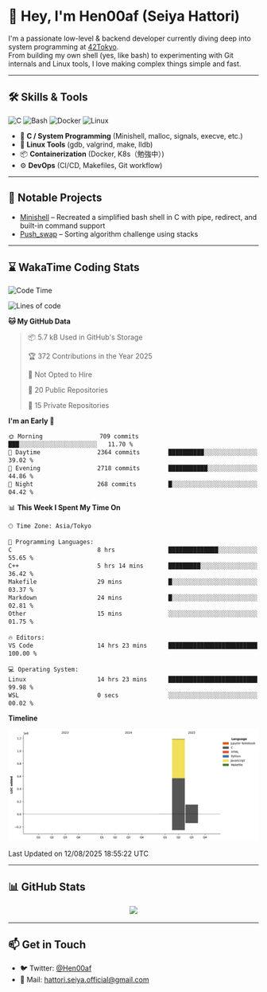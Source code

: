 # 👋 Hey, I'm Hen00af (Seiya Hattori)

I'm a passionate low-level & backend developer currently diving deep into system programming at [42Tokyo](https://42tokyo.jp/).  
From building my own shell (yes, like bash) to experimenting with Git internals and Linux tools, I love making complex things simple and fast.

---

## 🛠 Skills & Tools

![C](https://img.shields.io/badge/C-00599C?style=flat&logo=c&logoColor=white)
![Bash](https://img.shields.io/badge/Bash-121011?style=flat&logo=gnu-bash)
![Docker](https://img.shields.io/badge/Docker-2496ED?style=flat&logo=docker&logoColor=white)
![Linux](https://img.shields.io/badge/Linux-FCC624?style=flat&logo=linux&logoColor=black)

- 🔧 **C / System Programming** (Minishell, malloc, signals, execve, etc.)
- 🐧 **Linux Tools** (gdb, valgrind, make, lldb)
- 📦 **Containerization** (Docker, K8s（勉強中）)
- ⚙️ **DevOps** (CI/CD, Makefiles, Git workflow)

---

## 🚀 Notable Projects

- [Minishell](https://github.com/Hen00af/minishell) – Recreated a simplified bash shell in C with pipe, redirect, and built-in command support
- [Push_swap](https://github.com/Hen00af/push_swap) – Sorting algorithm challenge using stacks

---

## ⌛ WakaTime Coding Stats

<!--START_SECTION:waka-->
![Code Time](http://img.shields.io/badge/Code%20Time-324%20hrs%2019%20mins-blue)

![Lines of code](https://img.shields.io/badge/From%20Hello%20World%20I%27ve%20Written-1.3%20million%20lines%20of%20code-blue)

**🐱 My GitHub Data** 

> 📦 5.7 kB Used in GitHub's Storage 
 > 
> 🏆 372 Contributions in the Year 2025
 > 
> 🚫 Not Opted to Hire
 > 
> 📜 20 Public Repositories 
 > 
> 🔑 15 Private Repositories 
 > 
**I'm an Early 🐤** 

```text
🌞 Morning                709 commits         ███░░░░░░░░░░░░░░░░░░░░░░   11.70 % 
🌆 Daytime                2364 commits        ██████████░░░░░░░░░░░░░░░   39.02 % 
🌃 Evening                2718 commits        ███████████░░░░░░░░░░░░░░   44.86 % 
🌙 Night                  268 commits         █░░░░░░░░░░░░░░░░░░░░░░░░   04.42 % 
```


📊 **This Week I Spent My Time On** 

```text
🕑︎ Time Zone: Asia/Tokyo

💬 Programming Languages: 
C                        8 hrs               ██████████████░░░░░░░░░░░   55.65 % 
C++                      5 hrs 14 mins       █████████░░░░░░░░░░░░░░░░   36.42 % 
Makefile                 29 mins             █░░░░░░░░░░░░░░░░░░░░░░░░   03.37 % 
Markdown                 24 mins             █░░░░░░░░░░░░░░░░░░░░░░░░   02.81 % 
Other                    15 mins             ░░░░░░░░░░░░░░░░░░░░░░░░░   01.75 % 

🔥 Editors: 
VS Code                  14 hrs 23 mins      █████████████████████████   100.00 % 

💻 Operating System: 
Linux                    14 hrs 23 mins      █████████████████████████   99.98 % 
WSL                      0 secs              ░░░░░░░░░░░░░░░░░░░░░░░░░   00.02 % 
```

**Timeline**

![Lines of Code chart](https://raw.githubusercontent.com/Hen00af/Hen00af/main/assets/bar_graph.png)


 Last Updated on 12/08/2025 18:55:22 UTC
<!--END_SECTION:waka-->

---

## 📊 GitHub Stats

<p align="center">
  <img src="https://github-readme-stats.vercel.app/api?username=Hen00af&show_icons=true&theme=tokyonight" />
</p>

---

## 📫 Get in Touch

- 🐦 Twitter: [@Hen00af](https://twitter.com/Hen00af)
- 📮 Mail: hattori.seiya.official@gmail.com
